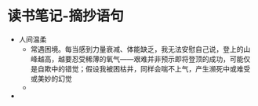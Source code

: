 # 读书笔记-摘抄语句

- 人间温柔
  - 常遇困境。每当感到力量衰减、体能缺乏，我无法安慰自己说，登上的山峰越高，越要忍受稀薄的氧气——艰难并非预示即将登顶的成功，可能仅是自欺中的错觉；假设我被困枯井，同样会喘不上气，产生濒死中或难受或美妙的幻觉
  - 
- 